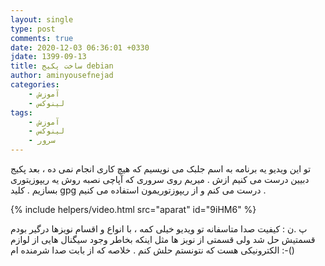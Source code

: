 ```yaml
---
layout: single
type: post
comments: true
date: 2020-12-03 06:36:01 +0330
jdate: 1399-09-13
title: ساخت پکیج debian
author: aminyousefnejad
categories:
    - آموزش
    - لینوکس
tags:
    - آموزش
    - لینوکس
    - سرور
---
```


تو این ویدیو یه برنامه به اسم جلبک می نویسیم که هیچ کاری انجام نمی ده ، بعد پکیج دبیین درست می کنیم ازش . میریم روی سروری که آپاچی نصبه روش یه ریپوزیتوری بسازیم . کلید gpg درست می کنم و از ریپوزتوریمون استفاده می کنیم . 

<div id="read-more"></div>

{%
	include helpers/video.html
	src="aparat"
	id="9iHM6"
%}



پ .ن : کیفیت صدا متاسفانه تو ویدیو خیلی کمه ، با انواع و اقسام نویزها درگیر بودم قسمتیش حل شد ولی قسمتی از نویز ها مثل اینکه بخاطر وجود سیگنال هایی از لوازم الکترونیکی هست که نتونستم حلش کنم . خلاصه که از بابت صدا شرمنده ام :-() 